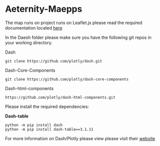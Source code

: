 # Aeternity-Maepps

The map runs on project runs on Leaflet.js please read the required documentation located [here](https://leafletjs.com/)

In the Daesh folder please make sure you have the following git repos in your working directory.

Dash
```
git clone https://github.com/plotly/dash.git
```
Dash-Core-Components
```
git clone https://github.com/plotly/dash-core-components
```
Dash-html-components
```
https://github.com/plotly/dash-html-components.git
```
Please install the required dependencies:

__Dash-table__
```
python -m pip install dash
python -m pip install dash-table==3.1.11
```

For more information on Dash/Plotly please view please visit their [website](
https://dash.plot.ly/)
